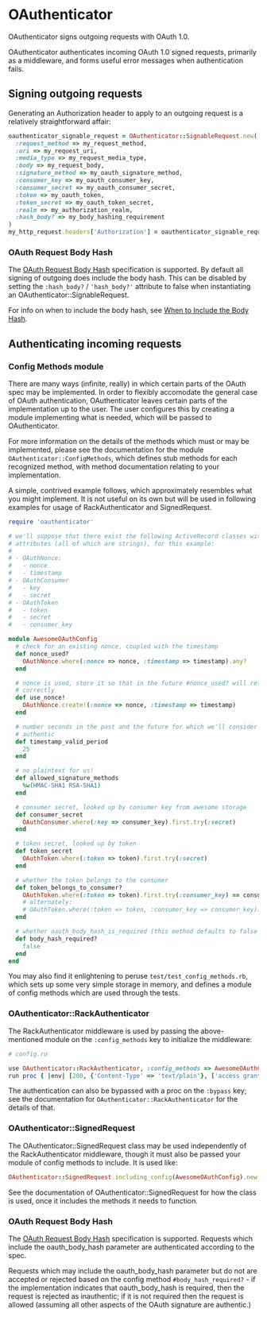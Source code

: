 # OAuthenticator

OAuthenticator signs outgoing requests with OAuth 1.0. 

OAuthenticator authenticates incoming OAuth 1.0 signed requests, primarily as a middleware, and forms useful 
error messages when authentication fails. 

## Signing outgoing requests

Generating an Authorization header to apply to an outgoing request is a relatively straightforward affair:

```ruby
oauthenticator_signable_request = OAuthenticator::SignableRequest.new(
  :request_method => my_request_method,
  :uri => my_request_uri,
  :media_type => my_request_media_type,
  :body => my_request_body,
  :signature_method => my_oauth_signature_method,
  :consumer_key => my_oauth_consumer_key,
  :consumer_secret => my_oauth_consumer_secret,
  :token => my_oauth_token,
  :token_secret => my_oauth_token_secret,
  :realm => my_authorization_realm,
  :hash_body? => my_body_hashing_requirement
)
my_http_request.headers['Authorization'] = oauthenticator_signable_request.authorization
```

### OAuth Request Body Hash

The [OAuth Request Body Hash](https://oauth.googlecode.com/svn/spec/ext/body_hash/1.0/oauth-bodyhash.html)
specification is supported. By default all signing of outgoing does include the body hash. This can be 
disabled by setting the `:hash_body?` / `'hash_body?'` attribute to false when instantiating an 
OAuthenticator::SignableRequest. 

For info on when to include the body hash, see 
[When to Include the Body Hash](https://oauth.googlecode.com/svn/spec/ext/body_hash/1.0/oauth-bodyhash.html#when_to_include). 

## Authenticating incoming requests

### Config Methods module

There are many ways (infinite, really) in which certain parts of the OAuth spec may be implemented. In order 
to flexibly accomodate the general case of OAuth authentication, OAuthenticator leaves certain parts of the 
implementation up to the user. The user configures this by creating a module implementing what is needed, 
which will be passed to OAuthenticator.

For more information on the details of the methods which must or may be implemented, please see the 
documentation for the module `OAuthenticator::ConfigMethods`, which defines stub methods for 
each recognized method, with method documentation relating to your implementation.

A simple, contrived example follows, which approximately resembles what you might implement. It is not useful 
on its own but will be used in following examples for usage of RackAuthenticator and SignedRequest. 

```ruby
require 'oauthenticator'

# we'll suppose that there exist the following ActiveRecord classes with the named 
# attributes (all of which are strings), for this example:
#
# - OAuthNonce:
#   - nonce
#   - timestamp
# - OAuthConsumer
#   - key
#   - secret
# - OAuthToken
#   - token
#   - secret
#   - consumer_key

module AwesomeOAuthConfig
  # check for an existing nonce, coupled with the timestamp 
  def nonce_used?
    OAuthNonce.where(:nonce => nonce, :timestamp => timestamp).any?
  end

  # nonce is used, store it so that in the future #nonce_used? will return true 
  # correctly 
  def use_nonce!
    OAuthNonce.create!(:nonce => nonce, :timestamp => timestamp)
  end

  # number seconds in the past and the future for which we'll consider a request 
  # authentic 
  def timestamp_valid_period
    25
  end

  # no plaintext for us! 
  def allowed_signature_methods
    %w(HMAC-SHA1 RSA-SHA1)
  end

  # consumer secret, looked up by consumer key from awesome storage 
  def consumer_secret
    OAuthConsumer.where(:key => consumer_key).first.try(:secret)
  end

  # token secret, looked up by token 
  def token_secret
    OAuthToken.where(:token => token).first.try(:secret)
  end

  # whether the token belongs to the consumer 
  def token_belongs_to_consumer?
    OAuthToken.where(:token => token).first.try(:consumer_key) == consumer_key
    # alternately:
    # OAuthToken.where(:token => token, :consumer_key => consumer_key).any?
  end

  # whether oauth_body_hash_is_required (this method defaults to false and may be omitted)
  def body_hash_required?
    false
  end
end
```

You may also find it enlightening to peruse `test/test_config_methods.rb`, which sets up some very simple 
storage in memory, and defines a module of config methods which are used through the tests. 

### OAuthenticator::RackAuthenticator

The RackAuthenticator middleware is used by passing the above-mentioned module on the `:config_methods` key to 
initialize the middleware:

```ruby
# config.ru

use OAuthenticator::RackAuthenticator, :config_methods => AwesomeOAuthConfig
run proc { |env| [200, {'Content-Type' => 'text/plain'}, ['access granted!']] }
```

The authentication can also be bypassed with a proc on the `:bypass` key; see the documentation for 
`OAuthenticator::RackAuthenticator` for the details of that. 

### OAuthenticator::SignedRequest

The OAuthenticator::SignedRequest class may be used independently of the RackAuthenticator middleware, though 
it must also be passed your module of config methods to include. It is used like:

```ruby
OAuthenticator::SignedRequest.including_config(AwesomeOAuthConfig).new(request_attrs)
```

See the documentation of OAuthenticator::SignedRequest for how the class is used, once it includes the methods 
it needs to function. 

### OAuth Request Body Hash

The [OAuth Request Body Hash](https://oauth.googlecode.com/svn/spec/ext/body_hash/1.0/oauth-bodyhash.html)
specification is supported. Requests which include the oauth_body_hash parameter are authenticated according 
to the spec. 

Requests which may include the oauth_body_hash parameter but do not are accepted or rejected based on the 
config method `#body_hash_required?` - if the implementation indicates that oauth_body_hash is required, then 
the request is rejected as inauthentic; if it is not required then the request is allowed (assuming all other 
aspects of the OAuth signature are authentic.) 

